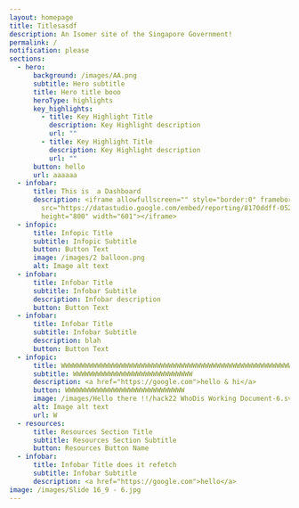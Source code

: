 ```yaml
---
layout: homepage
title: Titlesasdf
description: An Isomer site of the Singapore Government!
permalink: /
notification: please
sections:
  - hero:
      background: /images/AA.png
      subtitle: Hero subtitle
      title: Hero title booo
      heroType: highlights
      key_highlights:
        - title: Key Highlight Title
          description: Key Highlight description
          url: ""
        - title: Key Highlight Title
          description: Key Highlight description
          url: ""
      button: hello
      url: aaaaaa
  - infobar:
      title: This is  a Dashboard
      description: <iframe allowfullscreen="" style="border:0" frameborder="0"
        src="https://datastudio.google.com/embed/reporting/8170ddff-0526-4bfa-9d7b-9e711acb73d1/page/1M"
        height="800" width="601"></iframe>
  - infopic:
      title: Infopic Title
      subtitle: Infopic Subtitle
      button: Button Text
      image: /images/2 balloon.png
      alt: Image alt text
  - infobar:
      title: Infobar Title
      subtitle: Infobar Subtitle
      description: Infobar description
      button: Button Text
  - infobar:
      title: Infobar Title
      subtitle: Infobar Subtitle
      description: blah
      button: Button Text
  - infopic:
      title: WWWWWWWWWWWWWWWWWWWWWWWWWWWWWWWWWWWWWWWWWWWWWWWWWWWWWWWWWWWW
      subtitle: WWWWWWWWWWWWWWWWWWWWWWWWWWWWWW
      description: <a href="https://google.com">hello & hi</a>
      button: WWWWWWWWWWWWWWWWWWWWWWWWWWWWWW
      image: /images/Hello there !!/hack22 WhoDis Working Document-6.svg
      alt: Image alt text
      url: W
  - resources:
      title: Resources Section Title
      subtitle: Resources Section Subtitle
      button: Resources Button Name
  - infobar:
      title: Infobar Title does it refetch
      subtitle: Infobar Subtitle
      description: <a href="https://google.com">hello</a>
image: /images/Slide 16_9 - 6.jpg
---
```

